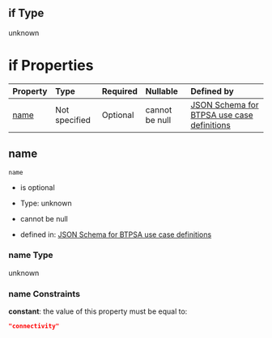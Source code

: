 ## if Type

unknown

# if Properties

| Property      | Type          | Required | Nullable       | Defined by                                                                                                                                                                                                        |
| :------------ | :------------ | :------- | :------------- | :---------------------------------------------------------------------------------------------------------------------------------------------------------------------------------------------------------------- |
| [name](#name) | Not specified | Optional | cannot be null | [JSON Schema for BTPSA use case definitions](btpsa-usecase-properties-services-items-allof-1-then-allof-24-if-properties-name.md "undefined#/properties/services/items/allOf/1/then/allOf/24/if/properties/name") |

## name



`name`

*   is optional

*   Type: unknown

*   cannot be null

*   defined in: [JSON Schema for BTPSA use case definitions](btpsa-usecase-properties-services-items-allof-1-then-allof-24-if-properties-name.md "undefined#/properties/services/items/allOf/1/then/allOf/24/if/properties/name")

### name Type

unknown

### name Constraints

**constant**: the value of this property must be equal to:

```json
"connectivity"
```
